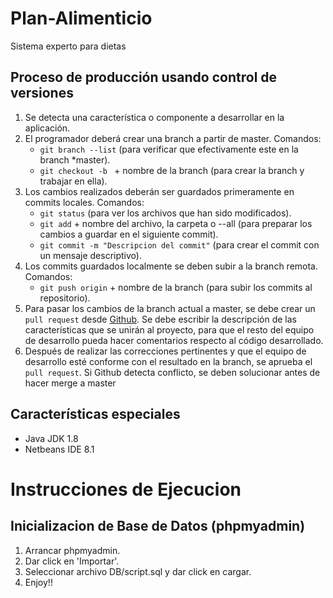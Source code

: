 # Plan-Alimenticio
Sistema experto para dietas

## Proceso de producción usando control de versiones
1. Se detecta una característica o componente a desarrollar en la aplicación.
2. El programador deberá crear una branch a partir de master. Comandos:
	* `git branch --list` (para verificar que efectivamente este en la branch *master).
	* `git checkout -b ` + nombre de la branch (para crear la branch y trabajar en ella).
3. Los cambios realizados deberán ser guardados primeramente en commits locales. Comandos:
	* `git status` (para ver los archivos que han sido modificados).
	* `git add` + nombre del archivo, la carpeta o --all (para preparar los cambios a guardar en el siguiente commit).
	* `git commit -m "Descripcion del commit"` (para crear el commit con un mensaje descriptivo).
4. Los commits guardados localmente se deben subir a la branch remota. Comandos:
	* `git push origin` + nombre de la branch (para subir los commits al repositorio).
5. Para pasar los cambios de la branch actual a master, se debe crear un `pull request` desde [Github](https://github.com). Se debe escribir la descripción de las características que se unirán al proyecto, para que el resto del equipo de desarrollo pueda hacer comentarios respecto al código desarrollado.
6. Después de realizar las correcciones pertinentes y que el equipo de desarrollo esté conforme con el resultado en la branch, se aprueba el `pull request`. Si Github detecta conflicto, se deben solucionar antes de hacer merge a master

## Características especiales

* Java JDK 1.8
* Netbeans IDE 8.1

# Instrucciones de Ejecucion
## Inicializacion de Base de Datos (phpmyadmin)
1. Arrancar phpmyadmin.
2. Dar click en 'Importar'.
3. Seleccionar archivo DB/script.sql y dar click en cargar.
4. Enjoy!!
